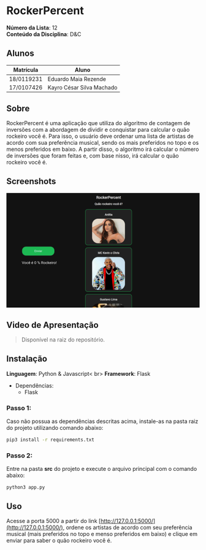 

# RockerPercent

**Número da Lista**: 12<br>
**Conteúdo da Disciplina**: D&C <br>
## Alunos
|Matrícula | Aluno |
| -- | -- |
| 18/0119231  |  Eduardo Maia Rezende |
| 17/0107426  |  Kayro César Silva Machado |



## Sobre 
RockerPercent é uma aplicação que utiliza do algoritmo de contagem de inversões com a abordagem de dividir e conquistar para calcular o quão rockeiro você é. Para isso, o usuário deve ordenar uma lista de artistas de acordo com sua preferência musical, sendo os mais preferidos no topo e os menos preferidos em baixo. A partir disso, o algoritmo irá calcular o número de inversões que foram feitas e, com base nisso, irá calcular o quão rockeiro você é.

## Screenshots
![image](./src/static/img/screenshot1.png)

## Video de Apresentação
> Disponível na raiz do repositório.

## Instalação 
**Linguagem**: Python & Javascript< br>
**Framework**: Flask<br>

- Dependências:
  - Flask


### Passo 1:
 Caso não possua as dependências descritas acima, instale-as na pasta raiz do projeto utilizando comando abaixo:
```sh
pip3 install -r requirements.txt
```
### Passo 2:
Entre na pasta **src** do projeto e execute o arquivo principal  com o comando abaixo:
```
python3 app.py
```

## Uso

Acesse a porta 5000 a partir do link [http://127.0.0.1:5000/](http://127.0.0.1:5000/), ordene os artistas de acordo com seu preferência musical (mais preferidos no topo e menso preferidos em baixo) e clique em enviar para saber o quão rockeiro você é.



